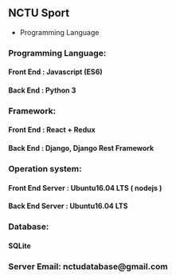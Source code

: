 <div>
  <h2> NCTU Sport </h2>
  <ul>
    <div><li>Programming Language</li><div>
  </ul>
  
  
  
  <div>
    <h3> Programming Language:</h3>
    <h4>Front End : Javascript (ES6)</h4>
    <h4>Back End : Python 3</h4>
  </div>
  <div>
    <h3>Framework:</h3>
    <h4>Front End : React + Redux</h4>
    <h4>Back End : Django, Django Rest Framework</h4>
  </div>
  <div>
    <h3>Operation system:</h3>
    <h4>Front End Server : Ubuntu16.04 LTS ( nodejs )</h4>
    <h4>Back End Server : Ubuntu16.04 LTS</h4>
  </div>
  <div>
    <h3>Database:</h3>
    <h4>SQLite</h4>
  </div>
  <div>
    <h3>Server Email: nctudatabase@gmail.com</h3>
  </div>
